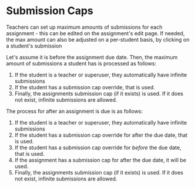# Submission Caps
Teachers can set up maximum amounts of submissions for each assignment - this can be edited
on the assignment's edit page. If needed, the max amount can also be adjusted on a per-student
basis, by clicking on a student's submission

Let's assume it is before the assignment due date. Then, the maximum amount of submissions a student
has is processed as follows:

1. If the student is a teacher or superuser, they automatically have infinite submissions
1. If the student has a submission cap override, that is used.
1. Finally, the assignments submission cap (if it exists) is used. If it does not exist,
    infinite submissions are allowed.

The process for after an assignment is due is as follows:

1. If the student is a teacher or superuser, they automatically have infinite submissions
1. If the student has a submission cap override for after the due date, that is used.
1. If the student has a submission cap override for *before* the due date, that is used.
1. If the assignment has a submission cap for after the due date, it will be used.
1. Finally, the assignments submission cap (if it exists) is used. If it does not exist,
    infinite submissions are allowed.

